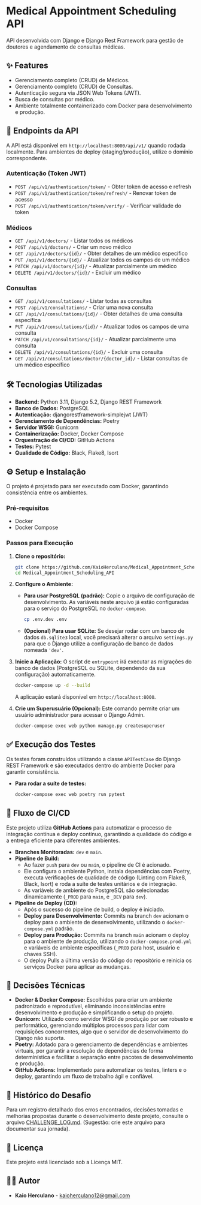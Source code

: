 # Medical Appointment Scheduling API

API desenvolvida com Django e Django Rest Framework para gestão de doutores e agendamento de consultas médicas.

## ✨ Features

- Gerenciamento completo (CRUD) de Médicos.
- Gerenciamento completo (CRUD) de Consultas.
- Autenticação segura via JSON Web Tokens (JWT).
- Busca de consultas por médico.
- Ambiente totalmente containerizado com Docker para desenvolvimento e produção.

## 🚀 Endpoints da API

A API está disponível em `http://localhost:8000/api/v1/` quando rodada localmente.
Para ambientes de deploy (staging/produção), utilize o domínio correspondente.

### Autenticação (Token JWT)
- `POST /api/v1/authentication/token/` - Obter token de acesso e refresh
- `POST /api/v1/authentication/token/refresh/` - Renovar token de acesso
- `POST /api/v1/authentication/token/verify/` - Verificar validade do token

### Médicos
- `GET /api/v1/doctors/` - Listar todos os médicos
- `POST /api/v1/doctors/` - Criar um novo médico
- `GET /api/v1/doctors/{id}/` - Obter detalhes de um médico específico
- `PUT /api/v1/doctors/{id}/` - Atualizar todos os campos de um médico
- `PATCH /api/v1/doctors/{id}/` - Atualizar parcialmente um médico
- `DELETE /api/v1/doctors/{id}/` - Excluir um médico

### Consultas
- `GET /api/v1/consultations/` - Listar todas as consultas
- `POST /api/v1/consultations/` - Criar uma nova consulta
- `GET /api/v1/consultations/{id}/` - Obter detalhes de uma consulta específica
- `PUT /api/v1/consultations/{id}/` - Atualizar todos os campos de uma consulta
- `PATCH /api/v1/consultations/{id}/` - Atualizar parcialmente uma consulta
- `DELETE /api/v1/consultations/{id}/` - Excluir uma consulta
- `GET /api/v1/consultations/doctor/{doctor_id}/` - Listar consultas de um médico específico

## 🛠️ Tecnologias Utilizadas

- **Backend:** Python 3.11, Django 5.2, Django REST Framework
- **Banco de Dados:** PostgreSQL
- **Autenticação:** djangorestframework-simplejwt (JWT)
- **Gerenciamento de Dependências:** Poetry
- **Servidor WSGI:** Gunicorn
- **Containerização:** Docker, Docker Compose
- **Orquestração de CI/CD:** GitHub Actions
- **Testes:** Pytest
- **Qualidade de Código:** Black, Flake8, Isort

## ⚙️ Setup e Instalação

O projeto é projetado para ser executado com Docker, garantindo consistência entre os ambientes.

### Pré-requisitos
- Docker
- Docker Compose

### Passos para Execução

1.  **Clone o repositório:**
    ```bash
    git clone https://github.com/KaioHerculano/Medical_Appointment_Scheduling_API.git
    cd Medical_Appointment_Scheduling_API
    ```

2.  **Configure o Ambiente:**
    * **Para usar PostgreSQL (padrão):** Copie o arquivo de configuração de desenvolvimento. As variáveis neste arquivo já estão configuradas para o serviço do PostgreSQL no `docker-compose`.
        ```bash
        cp .env.dev .env
        ```
    * **(Opcional) Para usar SQLite:** Se desejar rodar com um banco de dados `db.sqlite3` local, você precisará alterar o arquivo `settings.py` para que o Django utilize a configuração de banco de dados nomeada `'dev'`.

3.  **Inicie a Aplicação:**
    O script de `entrypoint` irá executar as migrações do banco de dados (PostgreSQL ou SQLite, dependendo da sua configuração) automaticamente.
    ```bash
    docker-compose up -d --build
    ```
    A aplicação estará disponível em `http://localhost:8000`.

4.  **Crie um Superusuário (Opcional):**
    Este comando permite criar um usuário administrador para acessar o Django Admin.
    ```bash
    docker-compose exec web python manage.py createsuperuser
    ```

## ✅ Execução dos Testes

Os testes foram construídos utilizando a classe `APITestCase` do Django REST Framework e são executados dentro do ambiente Docker para garantir consistência.

-   **Para rodar a suíte de testes:**
    ```bash
    docker-compose exec web poetry run pytest
    ```

## 🚀 Fluxo de CI/CD

Este projeto utiliza **GitHub Actions** para automatizar o processo de integração contínua e deploy contínuo, garantindo a qualidade do código e a entrega eficiente para diferentes ambientes.

* **Branches Monitoradas:** `dev` e `main`.
* **Pipeline de Build:**
    * Ao fazer `push` para `dev` ou `main`, o pipeline de CI é acionado.
    * Ele configura o ambiente Python, instala dependências com Poetry, executa verificações de qualidade de código (Linting com Flake8, Black, Isort) e roda a suíte de testes unitários e de integração.
    * As variáveis de ambiente do PostgreSQL são selecionadas dinamicamente (`_PROD` para `main`, e `_DEV` para `dev`).
* **Pipeline de Deploy (CD):**
    * Após o sucesso do pipeline de build, o deploy é iniciado.
    * **Deploy para Desenvolvimento:** Commits na branch `dev` acionam o deploy para o ambiente de desenvolvimento, utilizando o `docker-compose.yml` padrão.
    * **Deploy para Produção:** Commits na branch `main` acionam o deploy para o ambiente de produção, utilizando o `docker-compose.prod.yml` e variáveis de ambiente específicas (`_PROD` para host, usuário e chaves SSH).
    * O deploy Pulls a última versão do código do repositório e reinicia os serviços Docker para aplicar as mudanças.

## 🧠 Decisões Técnicas

-   **Docker & Docker Compose:** Escolhidos para criar um ambiente padronizado e reprodutível, eliminando inconsistências entre desenvolvimento e produção e simplificando o setup do projeto.
-   **Gunicorn:** Utilizado como servidor WSGI de produção por ser robusto e performático, gerenciando múltiplos processos para lidar com requisições concorrentes, algo que o servidor de desenvolvimento do Django não suporta.
-   **Poetry:** Adotado para o gerenciamento de dependências e ambientes virtuais, por garantir a resolução de dependências de forma determinística e facilitar a separação entre pacotes de desenvolvimento e produção.
-   **GitHub Actions:** Implementado para automatizar os testes, linters e o deploy, garantindo um fluxo de trabalho ágil e confiável.

## 📝 Histórico do Desafio

Para um registro detalhado dos erros encontrados, decisões tomadas e melhorias propostas durante o desenvolvimento deste projeto, consulte o arquivo [CHALLENGE_LOG.md](CHALLENGE_LOG.md). (Sugestão: crie este arquivo para documentar sua jornada).

## 📜 Licença

Este projeto está licenciado sob a Licença MIT.

## 👨‍💻 Autor

- **Kaio Herculano** - [kaioherculano12@gmail.com](mailto:kaioherculano12@gmail.com)
